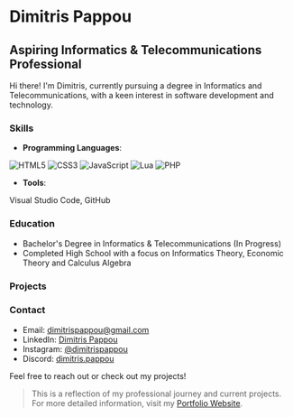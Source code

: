 # Dimitris Pappou

## Aspiring Informatics & Telecommunications Professional

Hi there! I'm Dimitris, currently pursuing a degree in Informatics and Telecommunications, with a keen interest in software development and technology.

### Skills
- **Programming Languages**:

![HTML5](https://img.shields.io/badge/-HTML5-E34F26?style=for-the-badge&logo=html5&logoColor=white) ![CSS3](https://img.shields.io/badge/-CSS3-1572B6?style=for-the-badge&logo=css3) ![JavaScript](https://img.shields.io/badge/-JavaScript-F7DF1E?style=for-the-badge&logo=javascript&logoColor=black) ![Lua](https://img.shields.io/badge/-Lua-2C2D72?style=for-the-badge&logo=lua) ![PHP](https://img.shields.io/badge/PHP-777BB4?style=for-the-badge&logo=php&logoColor=white)
- **Tools**:

Visual Studio Code, GitHub

### Education
- Bachelor's Degree in Informatics & Telecommunications (In Progress)
- Completed High School with a focus on Informatics Theory, Economic Theory and Calculus Algebra

### Projects

### Contact
- Email: dimitrispappou@gmail.com
- LinkedIn: [Dimitris Pappou](https://www.linkedin.com/in/dimitrispappou/)
- Instagram: [@dimitrispappou](https://www.instagram.com/dimitrispappou/)
- Discord: [dimitris.pappou](https://discordapp.com/users/986007036418465822)

Feel free to reach out or check out my projects!

> This is a reflection of my professional journey and current projects. For more detailed information, visit my [Portfolio Website](https://dimitrispappou.github.io).
